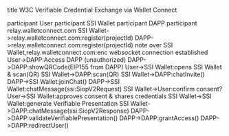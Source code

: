 title W3C Verifiable Credential Exchange via Wallet Connect

participant User
participant SSI Wallet
participant DAPP
participant relay.walletconnect.com
SSI Wallet->relay.walletconnect.com:register(projectId)
DAPP->relay.walletconnect.com:register(projectId)
note over SSI Wallet,relay.walletconnect.com:enc websocket connection established
User->DAPP:Access DAPP (unauthorized)
DAPP->DAPP:showQRCode(EIP155 from DAPP)
User->SSI Wallet:opens SSI Wallet & scan(QR)
SSI Wallet->DAPP:scan(QR)
SSI Wallet->DAPP:chatInvite()
DAPP->SSI Wallet:joinChat()
DAPP->SSI Wallet:chatMessage(ssi:SiopV2Request)
SSI Wallet->User:confirm consent?
User->SSI Wallet:approves consent & shares credentials
SSI Wallet->SSI Wallet:generate Verifiable Presentation
SSI Wallet->DAPP:chatMessage(ssi:SiopV2Response)
DAPP->DAPP:validateVerifiablePresentation()
DAPP->DAPP:grantAccess()
DAPP->DAPP:redirectUser()
